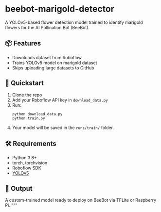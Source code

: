 # beebot-marigold-detector
A YOLOv5-based flower detection model trained to identify marigold flowers for the AI Pollination Bot (BeeBot).

## 📦 Features
- Downloads dataset from Roboflow
- Trains YOLOv5 model on marigold dataset
- Skips uploading large datasets to GitHub

## 🚀 Quickstart
1. Clone the repo
2. Add your Roboflow API key in `download_data.py`
3. Run:
    ```bash
    python download_data.py
    python train.py
    ```
4. Your model will be saved in the `runs/train/` folder.

## 🛠 Requirements
- Python 3.8+
- torch, torchvision
- Roboflow SDK
- [YOLOv5](https://github.com/ultralytics/yolov5)

## 🧐 Output
A custom-trained model ready to deploy on BeeBot via TFLite or Raspberry Pi.
"""

